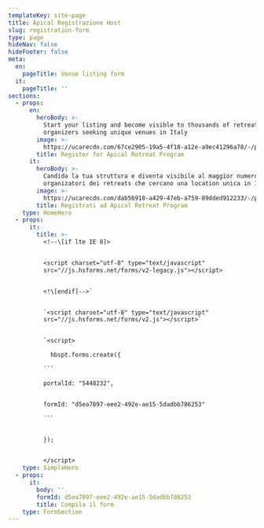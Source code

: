 ```yaml
---
templateKey: site-page
title: Apical Registrazione Host
slug: registration-form
type: page
hideNav: false
hideFooter: false
meta:
  en:
    pageTitle: Venue listing form
  it:
    pageTitle: ''
sections:
  - props:
      en:
        heroBody: >-
          Start your listing and become visible to thousands of retreat
          organizers seeking unique venues in Italy
        image: >-
          https://ucarecdn.com/67ce2905-19a5-4f18-a12e-a9ec41296a78/-/preview/-/enhance/50/
        title: Register for Apical Retreat Program
      it:
        heroBody: >-
          Candida la tua struttura e diventa visibile al maggior numero dei
          organizatori dei retreats che cercano una location unica in Italia
        image: >-
          https://ucarecdn.com/dab56918-a429-47eb-a759-89dded912233/-/preview/-/enhance/60/
        title: Registrati ad Apical Retreat Program
    type: HomeHero
  - props:
      it:
        title: >-
          <!--\[if lte IE 8]>


          <script charset="utf-8" type="text/javascript"
          src="//js.hsforms.net/forms/v2-legacy.js"></script>


          <!\[endif]-->`


          `<script charset="utf-8" type="text/javascript"
          src="//js.hsforms.net/forms/v2.js"></script>`


          `<script>

            hbspt.forms.create({

          ```

          portalId: "5448232",


          formId: "d5ea7897-eee2-492e-ae15-5dadbb786253"

          ```


          });


          </script>
    type: SimpleHero
  - props:
      it:
        body: ''
        formId: d5ea7897-eee2-492e-ae15-5dadbb786253
        title: Compila il form
    type: FormSection
---
```


